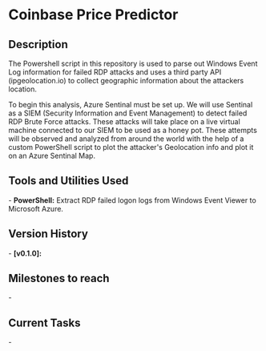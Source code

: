 <h1>Coinbase Price Predictor</h1>

<h2>Description</h2>

The Powershell script in this repository is used to parse out Windows Event Log information for failed RDP attacks and uses a third party API (ipgeolocation.io) to collect geographic information about the attackers location.

To begin this analysis, Azure Sentinal must be set up. We will use Sentinal as a SIEM (Security Information and Event Management) to detect failed RDP Brute Force attacks. These attacks will take place on a live virtual machine connected to our SIEM to be used as a honey pot. These attempts will be observed and analyzed from around the world with the help of a custom PowerShell script to plot the attacker's Geolocation info and plot it on an Azure Sentinal Map. 
<br>

<h2>Tools and Utilities Used</h2>
- <b>PowerShell:</b> Extract RDP failed logon logs from Windows Event Viewer to Microsoft Azure.
<br />

<h2>Version History</h2>
- <b>[v0.1.0]:</b>

<h2>Milestones to reach</h2>
- <b></b>

<h2>Current Tasks</h2>
- <b></b>
